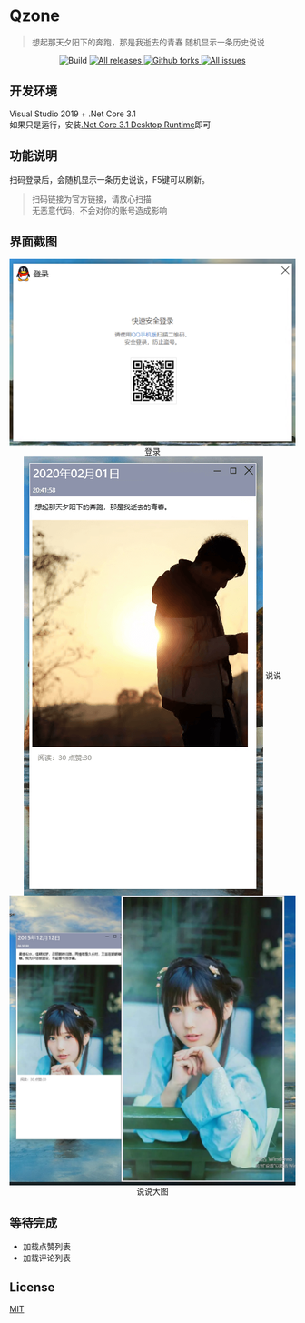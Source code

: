 # Qzone
> 想起那天夕阳下的奔跑，那是我逝去的青春
随机显示一条历史说说

<p align="center">
    <img alt="Build" src="https://img.shields.io/appveyor/build/zhaotianff/Qzone" />
    <a href="https://github.com/zhaotianff/Qzone/releases" target="_blank">
          <img alt="All releases" src="https://img.shields.io/github/downloads/zhaotianff/Qzone/total.svg" />
    </a>
    <a href="https://github.com/zhaotianff/Qzone/network/members" target="_blank">
          <img alt="Github forks" src="https://img.shields.io/github/forks/zhaotianff/Qzone.svg" />
    </a>
    <a href="https://github.com/zhaotianff/Qzone/issues" target="_blank">
          <img alt="All issues" src="https://img.shields.io/github/issues/zhaotianff/Qzone.svg" />
    </a>
</p>

## 开发环境
Visual Studio 2019 + .Net Core 3.1  
如果只是运行，安装[.Net Core 3.1 Desktop Runtime](https://download.visualstudio.microsoft.com/download/pr/add2ffbe-a288-4d47-8b09-a39c8645f505/8516700dd5bd85fe07e8010e55d8f653/windowsdesktop-runtime-3.1.8-win-x64.exe)即可

## 功能说明
扫码登录后，会随机显示一条历史说说，F5键可以刷新。  
> 扫码链接为官方链接，请放心扫描  
> 无恶意代码，不会对你的账号造成影响

## 界面截图
<div align="center">
    <img align="center" src="Screenshots/1.png" alt="Login"></img>
	登录
</div>  



<div align="center">
    <img align="center" src="Screenshots/2.png" alt="说说"></img>
	说说
</div>  



<div align="center">
    <img align="center" src="Screenshots/3.jpg" alt="说说"></img>
	说说大图
</div>

## 等待完成
* 加载点赞列表
* 加载评论列表

## License
[MIT](LICENSE)
